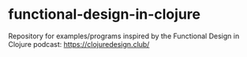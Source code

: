 # functional-design-in-clojure

Repository for examples/programs inspired by the Functional Design in Clojure podcast: https://clojuredesign.club/

